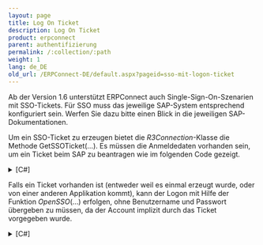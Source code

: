 ```yaml
---
layout: page
title: Log On Ticket
description: Log On Ticket
product: erpconnect
parent: authentifizierung
permalink: /:collection/:path
weight: 1
lang: de_DE
old_url: /ERPConnect-DE/default.aspx?pageid=sso-mit-logon-ticket
---
```


Ab der Version 1.6 unterstützt ERPConnect auch Single-Sign-On-Szenarien mit SSO-Tickets. Für SSO muss das jeweilige SAP-System entsprechend konfiguriert sein. Werfen Sie dazu bitte einen Blick in die jeweiligen SAP-Dokumentationen.

Um ein SSO-Ticket zu erzeugen bietet die *R3Connection*-Klasse die Methode GetSSOTicket(…). Es müssen die Anmeldedaten vorhanden sein, um ein Ticket beim SAP zu beantragen wie im folgenden Code gezeigt.

<details>
<summary>[C#]</summary>
{% highlight csharp %}
using(ERPConnect.R3Connection cont = new ERPConnect.R3Connection())
{
    cont.Host = "duncan";  
    cont.SystemNumber = 7;  
    cont.Client = "800";  
    cont.Language = "DE";  
    cont.UserName = "Theobald";  
    cont.Password = "pw";  
  
    string ssoticket = cont.GetSSOTicket();
}
{% endhighlight %}
</details>

Falls ein Ticket vorhanden ist (entweder weil es einmal erzeugt wurde, oder von einer anderen Applikation kommt), kann der Logon mit Hilfe der Funktion *OpenSSO*(…) erfolgen, ohne Benutzername und Passwort übergeben zu müssen, da der Account implizit durch das Ticket vorgegeben wurde.

<details>
<summary>[C#]</summary>
{% highlight csharp %}
using(ERPConnect.R3Connection conts = new ERPConnect.R3Connection())
{
    conts.Host = "duncan";  
    conts.SystemNumber = 7;  
    conts.Client = "800";  
    conts.Language = "DE";  
    
    conts.OpenSSO(ssoticket);
}
{% endhighlight %}
</details>
